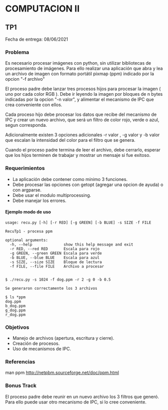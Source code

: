 # COMPUTACION II


## TP1

Fecha de entrega: 08/06/2021


### Problema

Es necesario procesar imágenes con python, sin utilizar bibliotecas de procesamiento de imágenes. Para ello realizar una aplicación que abra y lea un archivo de imagen con formato portátil pixmap (ppm) indicado por la opcion "-f archivo"

El proceso padre debe lanzar tres procesos hijos para procesar la imagen ( uno por cada color RGB ). Debe ir leyendo la imagen por bloques de n bytes indicadas por la opcion "-n valor", y alimentar el mecanismo de IPC que crea conveniente con ellos.

Cada proceso hijo debe procesar los datos que recibe del mecanismo de IPC y crear un nuevo archivo, que será un filtro de color rojo, verde o azul, segun corresponda.

Adicionalmente existen 3 opciones adicionales -r valor , -g valor y -b valor que escalan la intensidad del color para el filtro que se genera.

Cuando el proceso padre termina de leer el archivo, debe cerrarlo, esperar que los hijos terminen de trabajar y mostrar un mensaje si fue exitoso.


### Requerimientos

* La aplicación debe contener como mínimo 3 funciones.
* Debe procesar las opciones con getopt (agregar una opcion de ayuda) o con argparse.
* Debe usar el modulo multiprocessing.
* Debe manejar los errores.


#### Ejemplo modo de uso

~~~~~~~~~~~~~~~~~
usage: recu.py [-h] [-r RED] [-g GREEN] [-b BLUE] -s SIZE -f FILE 

RecuTp1 - procesa ppm

optional arguments:
  -h, --help              show this help message and exit
  -r RED, --red RED       Escala para rojo
  -g GREEN, --green GREEN Escala para verde
  -b BLUE, --blue BLUE    Escala para azul
  -s SIZE, --size SIZE    Bloque de lectura
  -f FILE, --file FILE    Archivo a procesar


$ ./recu.py -s 1024 -f dog.ppm -r 2 -g 0 -b 0.5 

Se generaron correctamente los 3 archivos

$ ls *ppm
dog.ppm
b_dog.ppm
g_dog.ppm
r_dog.ppm

~~~~~~~~~~~~~~~~~~~


### Objetivos

* Manejo de archivos (apertura, escritura y cierre).
* Creación de procesos.
* Uso de mecanismos de IPC.

### Referencias
man ppm
http://netpbm.sourceforge.net/doc/ppm.html

### Bonus Track
El proceso padre debe reunir en un nuevo archivo los 3 filtros que generó. Para ello puede usar otro mecanismo de IPC, si lo cree conveniente.

